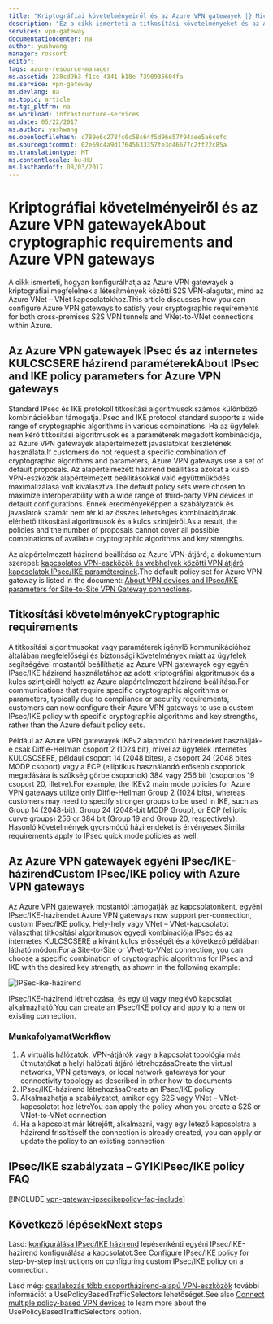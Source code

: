 ```yaml
---
title: "Kriptográfiai követelményeiről és az Azure VPN gatewayek |} Microsoft Docs"
description: "Ez a cikk ismerteti a titkosítási követelményeket és az Azure VPN gatewayek"
services: vpn-gateway
documentationcenter: na
author: yushwang
manager: rossort
editor: 
tags: azure-resource-manager
ms.assetid: 238cd9b3-f1ce-4341-b18e-7390935604fa
ms.service: vpn-gateway
ms.devlang: na
ms.topic: article
ms.tgt_pltfrm: na
ms.workload: infrastructure-services
ms.date: 05/22/2017
ms.author: yushwang
ms.openlocfilehash: c789e6c278fc0c58c64f5d96e57f94aee5a6cefc
ms.sourcegitcommit: 02e69c4a9d17645633357fe3d46677c2ff22c85a
ms.translationtype: MT
ms.contentlocale: hu-HU
ms.lasthandoff: 08/03/2017
---
```

# <a name="about-cryptographic-requirements-and-azure-vpn-gateways"></a><span data-ttu-id="3db6d-103">Kriptográfiai követelményeiről és az Azure VPN gatewayek</span><span class="sxs-lookup"><span data-stu-id="3db6d-103">About cryptographic requirements and Azure VPN gateways</span></span>

<span data-ttu-id="3db6d-104">A cikk ismerteti, hogyan konfigurálhatja az Azure VPN gatewayek a kriptográfiai megfelelnek a létesítmények közötti S2S VPN-alagutat, mind az Azure VNet – VNet kapcsolatokhoz.</span><span class="sxs-lookup"><span data-stu-id="3db6d-104">This article discusses how you can configure Azure VPN gateways to satisfy your cryptographic requirements for both cross-premises S2S VPN tunnels and VNet-to-VNet connections within Azure.</span></span> 

## <a name="about-ipsec-and-ike-policy-parameters-for-azure-vpn-gateways"></a><span data-ttu-id="3db6d-105">Az Azure VPN gatewayek IPsec és az internetes KULCSCSERE házirend paraméterek</span><span class="sxs-lookup"><span data-stu-id="3db6d-105">About IPsec and IKE policy parameters for Azure VPN gateways</span></span>
<span data-ttu-id="3db6d-106">Standard IPsec és IKE protokoll titkosítási algoritmusok számos különböző kombinációkban támogatja.</span><span class="sxs-lookup"><span data-stu-id="3db6d-106">IPsec and IKE protocol standard supports a wide range of cryptographic algorithms in various combinations.</span></span> <span data-ttu-id="3db6d-107">Ha az ügyfelek nem kérő titkosítási algoritmusok és a paraméterek megadott kombinációja, az Azure VPN gatewayek alapértelmezett javaslatokat készletének használata.</span><span class="sxs-lookup"><span data-stu-id="3db6d-107">If customers do not request a specific combination of cryptographic algorithms and parameters, Azure VPN gateways use a set of default proposals.</span></span> <span data-ttu-id="3db6d-108">Az alapértelmezett házirend beállítása azokat a külső VPN-eszközök alapértelmezett beállításokkal való együttműködés maximalizálása volt kiválasztva.</span><span class="sxs-lookup"><span data-stu-id="3db6d-108">The default policy sets were chosen to maximize interoperability with a wide range of third-party VPN devices in default configurations.</span></span> <span data-ttu-id="3db6d-109">Ennek eredményeképpen a szabályzatok és javaslatok számát nem tér ki az összes lehetséges kombinációjának elérhető titkosítási algoritmusok és a kulcs szintjeiről.</span><span class="sxs-lookup"><span data-stu-id="3db6d-109">As a result, the policies and the number of proposals cannot cover all possible combinations of available cryptographic algorithms and key strengths.</span></span>

<span data-ttu-id="3db6d-110">Az alapértelmezett házirend beállítása az Azure VPN-átjáró, a dokumentum szerepel: [kapcsolatos VPN-eszközök és webhelyek közötti VPN átjáró kapcsolatok IPsec/IKE paramétereinek](vpn-gateway-about-vpn-devices.md).</span><span class="sxs-lookup"><span data-stu-id="3db6d-110">The default policy set for Azure VPN gateway is listed in the document: [About VPN devices and IPsec/IKE parameters for Site-to-Site VPN Gateway connections](vpn-gateway-about-vpn-devices.md).</span></span>

## <a name="cryptographic-requirements"></a><span data-ttu-id="3db6d-111">Titkosítási követelmények</span><span class="sxs-lookup"><span data-stu-id="3db6d-111">Cryptographic requirements</span></span>
<span data-ttu-id="3db6d-112">A titkosítási algoritmusokat vagy paraméterek igénylő kommunikációhoz általában megfelelőségi és biztonsági követelmények miatt az ügyfelek segítségével mostantól beállíthatja az Azure VPN gatewayek egy egyéni IPsec/IKE házirend használatához az adott kriptográfiai algoritmusok és a kulcs szintjeiről helyett az Azure alapértelmezett házirend beállítása.</span><span class="sxs-lookup"><span data-stu-id="3db6d-112">For communications that require specific cryptographic algorithms or parameters, typically due to compliance or security requirements, customers can now configure their Azure VPN gateways to use a custom IPsec/IKE policy with specific cryptographic algorithms and key strengths, rather than the Azure default policy sets.</span></span>

<span data-ttu-id="3db6d-113">Például az Azure VPN gatewayek IKEv2 alapmódú házirendeket használják-e csak Diffie-Hellman csoport 2 (1024 bit), mivel az ügyfelek internetes KULCSCSERE, például csoport 14 (2048 bites), a csoport 24 (2048 bites MODP csoport) vagy a ECP (elliptikus használandó erősebb csoportok megadására is szükség görbe csoportok) 384 vagy 256 bit (csoportos 19 csoport 20, illetve).</span><span class="sxs-lookup"><span data-stu-id="3db6d-113">For example, the IKEv2 main mode policies for Azure VPN gateways utilize only Diffie-Hellman Group 2 (1024 bits), whereas customers may need to specify stronger groups to be used in IKE, such as Group 14 (2048-bit), Group 24 (2048-bit MODP Group), or ECP (elliptic curve groups) 256 or 384 bit (Group 19 and Group 20, respectively).</span></span> <span data-ttu-id="3db6d-114">Hasonló követelmények gyorsmódú házirendeket is érvényesek.</span><span class="sxs-lookup"><span data-stu-id="3db6d-114">Similar requirements apply to IPsec quick mode policies as well.</span></span>

## <a name="custom-ipsecike-policy-with-azure-vpn-gateways"></a><span data-ttu-id="3db6d-115">Az Azure VPN gatewayek egyéni IPsec/IKE-házirend</span><span class="sxs-lookup"><span data-stu-id="3db6d-115">Custom IPsec/IKE policy with Azure VPN gateways</span></span>
<span data-ttu-id="3db6d-116">Az Azure VPN gatewayek mostantól támogatják az kapcsolatonként, egyéni IPsec/IKE-házirendet.</span><span class="sxs-lookup"><span data-stu-id="3db6d-116">Azure VPN gateways now support per-connection, custom IPsec/IKE policy.</span></span> <span data-ttu-id="3db6d-117">Hely-hely vagy VNet – VNet-kapcsolatot választhat titkosítási algoritmusok egyedi kombinációja IPsec és az internetes KULCSCSERE a kívánt kulcs erősségét és a következő példában látható módon:</span><span class="sxs-lookup"><span data-stu-id="3db6d-117">For a Site-to-Site or VNet-to-VNet connection, you can choose a specific combination of cryptographic algorithms for IPsec and IKE with the desired key strength, as shown in the following example:</span></span>

![IPSec-ike-házirend](./media/vpn-gateway-about-compliance-crypto/ipsecikepolicy.png)

<span data-ttu-id="3db6d-119">IPsec/IKE-házirend létrehozása, és egy új vagy meglévő kapcsolat alkalmazható.</span><span class="sxs-lookup"><span data-stu-id="3db6d-119">You can create an IPsec/IKE policy and apply to a new or existing connection.</span></span> 

### <a name="workflow"></a><span data-ttu-id="3db6d-120">Munkafolyamat</span><span class="sxs-lookup"><span data-stu-id="3db6d-120">Workflow</span></span>

1. <span data-ttu-id="3db6d-121">A virtuális hálózatok, VPN-átjárók vagy a kapcsolat topológia más útmutatókat a helyi hálózati átjáró létrehozása</span><span class="sxs-lookup"><span data-stu-id="3db6d-121">Create the virtual networks, VPN gateways, or local network gateways for your connectivity topology as described in other how-to documents</span></span>
2. <span data-ttu-id="3db6d-122">IPsec/IKE-házirend létrehozása</span><span class="sxs-lookup"><span data-stu-id="3db6d-122">Create an IPsec/IKE policy</span></span>
3. <span data-ttu-id="3db6d-123">Alkalmazhatja a szabályzatot, amikor egy S2S vagy VNet – VNet-kapcsolatot hoz létre</span><span class="sxs-lookup"><span data-stu-id="3db6d-123">You can apply the policy when you create a S2S or VNet-to-VNet connection</span></span>
4. <span data-ttu-id="3db6d-124">Ha a kapcsolat már létrejött, alkalmazni, vagy egy létező kapcsolatra a házirend frissítése</span><span class="sxs-lookup"><span data-stu-id="3db6d-124">If the connection is already created, you can apply or update the policy to an existing connection</span></span>


## <a name="ipsecike-policy-faq"></a><span data-ttu-id="3db6d-125">IPsec/IKE szabályzata – GYIK</span><span class="sxs-lookup"><span data-stu-id="3db6d-125">IPsec/IKE policy FAQ</span></span>

[!INCLUDE [vpn-gateway-ipsecikepolicy-faq-include](../../includes/vpn-gateway-ipsecikepolicy-faq-include.md)]


## <a name="next-steps"></a><span data-ttu-id="3db6d-126">Következő lépések</span><span class="sxs-lookup"><span data-stu-id="3db6d-126">Next steps</span></span>
<span data-ttu-id="3db6d-127">Lásd: [konfigurálása IPsec/IKE házirend](vpn-gateway-ipsecikepolicy-rm-powershell.md) lépésenkénti egyéni IPsec/IKE-házirend konfigurálása a kapcsolatot.</span><span class="sxs-lookup"><span data-stu-id="3db6d-127">See [Configure IPsec/IKE policy](vpn-gateway-ipsecikepolicy-rm-powershell.md) for step-by-step instructions on configuring custom IPsec/IKE policy on a connection.</span></span>

<span data-ttu-id="3db6d-128">Lásd még: [csatlakozás több csoportházirend-alapú VPN-eszközök](vpn-gateway-connect-multiple-policybased-rm-ps.md) további információt a UsePolicyBasedTrafficSelectors lehetőséget.</span><span class="sxs-lookup"><span data-stu-id="3db6d-128">See also [Connect multiple policy-based VPN devices](vpn-gateway-connect-multiple-policybased-rm-ps.md) to learn more about the UsePolicyBasedTrafficSelectors option.</span></span>